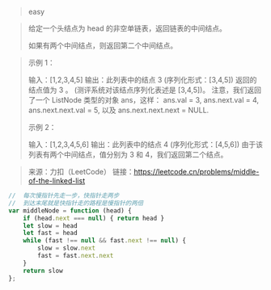 > easy

> 给定一个头结点为 head 的非空单链表，返回链表的中间结点。
> 
> 如果有两个中间结点，则返回第二个中间结点。

 

> 示例 1：
> 
> 输入：[1,2,3,4,5]
> 输出：此列表中的结点 3 (序列化形式：[3,4,5])
返回的结点值为 3 。 (测评系统对该结点序列化表述是 [3,4,5])。
> 注意，我们返回了一个 ListNode 类型的对象 ans，这样：
ans.val = 3, ans.next.val = 4, ans.next.next.val = 5, 以及 ans.next.next.next = NULL.
> 
> 示例 2：
> 
> 输入：[1,2,3,4,5,6]
> 输出：此列表中的结点 4 (序列化形式：[4,5,6])
> 由于该列表有两个中间结点，值分别为 3 和 4，我们返回第二个结点。

> 来源：力扣（LeetCode）
> 链接：https://leetcode.cn/problems/middle-of-the-linked-list

```javascript
//  每次慢指针先走一步，快指针走两步
//  到达末尾就是快指针走的路程是慢指针的两倍
var middleNode = function (head) {
    if (head.next === null) { return head }
    let slow = head
    let fast = head
    while (fast !== null && fast.next !== null) {
        slow = slow.next
        fast = fast.next.next
    }
    return slow
};
```